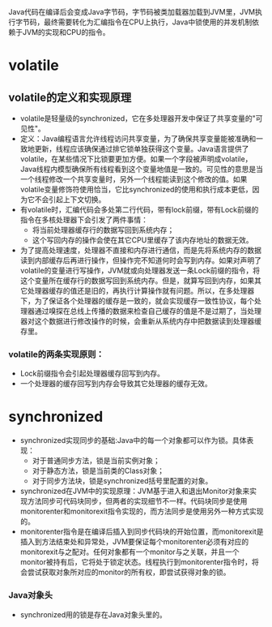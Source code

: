 Java代码在编译后会变成Java字节码，字节码被类加载器加载到JVM里，JVM执行字节码，最终需要转化为汇编指令在CPU上执行，Java中锁使用的并发机制依赖于JVM的实现和CPU的指令。  
# volatile
## volatile的定义和实现原理
+ volatile是轻量级的synchronized，它在多处理器开发中保证了共享变量的"可见性"。
+ 定义：Java编程语言允许线程访问共享变量，为了确保共享变量能被准确和一致地更新，线程应该确保通过排它锁单独获得这个变量。Java语言提供了volatile，在某些情况下比锁要更加方便。如果一个字段被声明成volatile，Java线程内模型确保所有线程看到这个变量地值是一致的。可见性的意思是当一个线程修改一个共享变量时，另外一个线程能读到这个修改的值。如果volatile变量修饰符使用恰当，它比synchronized的使用和执行成本更低，因为它不会引起上下文切换。  
+ 有volatile时，汇编代码会多处第二行代码，带有lock前缀，带有Lock前缀的指令在多核处理器下会引发了两件事情：
    + 将当前处理器缓存行的数据写回到系统内存；
    + 这个写回内存的操作会使在其它CPU里缓存了该内存地址的数据无效。
+ 为了提高处理速度，处理器不直接和内存进行通信，而是先将系统内存的数据读到内部缓存后再进行操作，但操作完不知道何时会写到内存。如果对声明了volatile的变量进行写操作，JVM就或向处理器发送一条Lock前缀的指令，将这个变量所在缓存行的数据写回到系统内存。但是，就算写回到内存，如果其它处理器缓存的值还是旧的，再执行计算操作就有问题。所以，在多处理器下，为了保证各个处理器的缓存是一致的，就会实现缓存一致性协议，每个处理器通过嗅探在总线上传播的数据来检查自己缓存的值是不是过期了，当处理器对这个数据进行修改操作的时候，会重新从系统内存中把数据读到处理器缓存里。
### volatile的两条实现原则：
+ Lock前缀指令会引起处理器缓存回写到内存。
+ 一个处理器的缓存回写到内存会导致其它处理器的缓存无效。
# synchronized
+ synchronized实现同步的基础:Java中的每一个对象都可以作为锁。具体表现：
    + 对于普通同步方法，锁是当前实例对象；
    + 对于静态方法，锁是当前类的Class对象；
    + 对于同步方法块，锁是synchronized括号里配置的对象。
+ synchronized在JVM中的实现原理：JVM基于进入和退出Monitor对象来实现方法同步可代码块同步，但两者的实现细节不一样。代码块同步是使用monitorenter和monitorexit指令实现的，而方法同步是使用另外一种方式实现的。
+ monitorenter指令是在编译后插入到同步代码块的开始位置，而monitorexit是插入到方法结束处和异常处，JVM要保证每个monitorenter必须有对应的monitorexit与之配对。任何对象都有一个monitor与之关联，并且一个monitor被持有后，它将处于锁定状态。线程执行到monitorenter指令时，将会尝试获取对象所对应的monitor的所有权，即尝试获得对象的锁。
### Java对象头
+ synchronized用的锁是存在Java对象头里的。